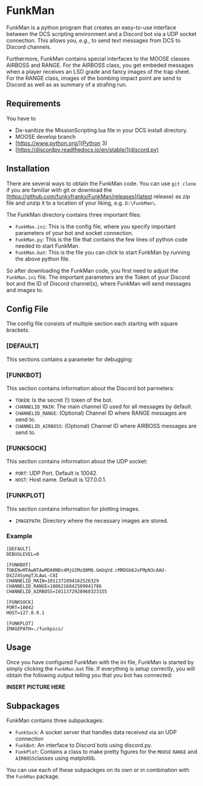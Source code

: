 # FunkMan
 FunkMan is a python program that creates an easy-to-use interface between the DCS scripting environment and a Discord bot via a UDP socket connection.
 This allows you, *e.g.*, to send text messages from DCS to Discord channels.
 
 Furthermore, FunkMan contains special interfaces to the MOOSE classes AIRBOSS and RANGE. For the AIRBOSS class, you get embeded messages when a player receives an LSO
 grade and fancy images of the trap sheet. For the RANGE class, images of the bombing impact point are send to Discord as well as as summary of a strafing run.

## Requirements
You have to
- De-sanitize the MissionScripting.lua file in your DCS install directory.
- MOOSE develop branch
- [https://www.python.org/](Python 3)
- [https://discordpy.readthedocs.io/en/stable/](discord.py)

## Installation
There are several ways to obtain the FunkMan code. You can use `git clone` if you are familiar with git
or download the [https://github.com/funkyfranky/FunkMan/releases](latest release) as zip file and unzip
it to a location of your liking, e.g. `D:\FunkMan\`.

The FunkMan directory contains three important files:
- `FunkMan.ini`: This is the config file, where you specify important parameters of your bot and socket connection.
- `FunkMan.py`: This is the file that contains the few lines of python code needed to start FunkMan.
- `FunkMan.bat`: This is the file you can click to start FunkMan by running the above python file.

So after downloading the FunkMan code, you first need to adjust the `FunkMan.ini` file. The important parameters
are the Token of your Discord bot and the ID of Discord channel(s), where FunkMan will send messages and images to.

## Config File
The config file consists of multiple section each starting with square brackets.

### [DEFAULT]
This sections contains a parameter for debugging:

### [FUNKBOT]
This section contains information about the Discord bot parmeters:
- `TOKEN`: Is the secret (!) token of the bot.
- `CHANNELID_MAIN`: The main channel ID used for all messages by default.
- `CHANNELID_RANGE`: (Optional) Channel ID where RANGE messages are send to.
- `CHANNELID_AIRBOSS`: (Optional) Channel ID where AIRBOSS messages are send to.

### [FUNKSOCK]
This section contains information about the UDP socket:
- `PORT`: UDP Port. Default is 10042.
- `HOST`: Host name. Default is 127.0.0.1.

### [FUNKPLOT]
This section contains information for plotting images.
- `IMAGEPATH`: Directory where the necessary images are stored.

### Example
```
[DEFAULT]
DEBUGLEVEL=0

[FUNKBOT]
TOKEN=MTAwNTAwMDA0NDc4MjU2MzQ0MQ.GmUqVd.cMRDGb6JxFMpN3cAAU-DX2Z4SymgTJLAwL-C8I
CHANNELID_MAIN=1011372894162526329
CHANNELID_RANGE=1006216842509041786
CHANNELID_AIRBOSS=1011372920968323155

[FUNKSOCK]
PORT=10042
HOST=127.0.0.1

[FUNKPLOT]
IMAGEPATH=./funkpics/
```

## Usage
Once you have configured FunkMan with the ini file, FunkMan is started by simply clicking the `FunkMan.bat` file.
If everything is setup correctly, you will obtain the following output telling you that you bot has connected:

**INSERT PICTURE HERE**

## Subpackages
FunkMan contains three subpackages:
- `FunkSock`: A socket server that handles data received via an UDP connection
- `FunkBot`: An interface to Discord bots using discord.py.
- `FunkPlot`: Contains a class to make pretty figures for the `MOOSE` `RANGE` and `AIRBOSS`classes using matplotlib.

You can use each of these subpackges on its own or in combination with the `FunkMan` package.
